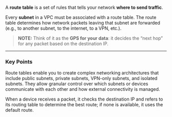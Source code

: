 
A **route table** is a set of rules that tells your network **where to send traffic**. 

Every **subnet** in a VPC must be associated with a route table. The route table determines how network packets leaving that subnet are forwarded (e.g., to another subnet, to the internet, to a VPN, etc.).

> **NOTE:** Think of it as the **GPS for your data**: it decides the “next hop” for any packet based on the destination IP.

---
### Key Points

Route tables enable you to create complex networking architectures that include public subnets, private subnets, VPN-only subnets, and isolated subnets. They allow granular control over which subnets or devices communicate with each other and how external connectivity is managed.

When a device receives a packet, it checks the destination IP and refers to its routing table to determine the best route; if none is available, it uses the default route.
